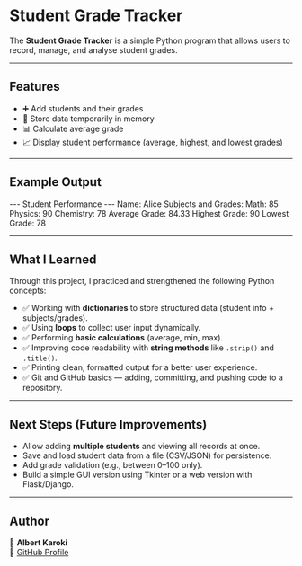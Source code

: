 # Student Grade Tracker

The **Student Grade Tracker** is a simple Python program that allows users to record, manage, and analyse student grades.

---

## Features
- ➕ Add students and their grades  
- 📂 Store data temporarily in memory  
- 📊 Calculate average grade  
- 📈 Display student performance (average, highest, and lowest grades)  

---

## Example Output
--- Student Performance ---
Name: Alice
Subjects and Grades:
Math: 85
Physics: 90
Chemistry: 78
Average Grade: 84.33
Highest Grade: 90
Lowest Grade: 78


---

## What I Learned
Through this project, I practiced and strengthened the following Python concepts:
- ✅ Working with **dictionaries** to store structured data (student info + subjects/grades).  
- ✅ Using **loops** to collect user input dynamically.  
- ✅ Performing **basic calculations** (average, min, max).  
- ✅ Improving code readability with **string methods** like `.strip()` and `.title()`.  
- ✅ Printing clean, formatted output for a better user experience.  
- ✅ Git and GitHub basics — adding, committing, and pushing code to a repository.  

---

## Next Steps (Future Improvements)
- Allow adding **multiple students** and viewing all records at once.  
- Save and load student data from a file (CSV/JSON) for persistence.  
- Add grade validation (e.g., between 0–100 only).  
- Build a simple GUI version using Tkinter or a web version with Flask/Django.  

---

## Author
👤 **Albert Karoki**  
🔗 [GitHub Profile](https://github.com/ALBERTM06)


